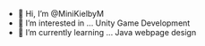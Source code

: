 - 👋 Hi, I’m @MiniKielbyM
- 👀 I’m interested in ...  Unity Game Development
- 🌱 I’m currently learning ... Java webpage design

<!---
MiniKielbyM/MiniKielbyM is a ✨ special ✨ repository because its `README.md` (this file) appears on your GitHub profile.
You can click the Preview link to take a look at your changes.
--->
